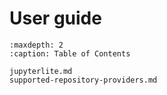# User guide

```{toctree}
:maxdepth: 2
:caption: Table of Contents

jupyterlite.md
supported-repository-providers.md
```